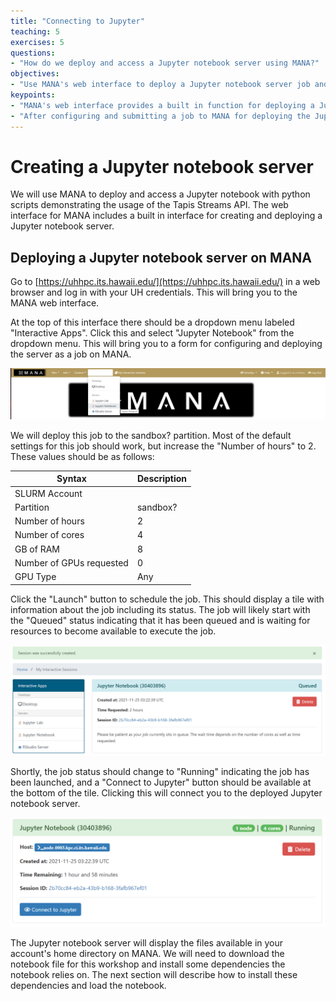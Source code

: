 ```yaml
---
title: "Connecting to Jupyter"
teaching: 5
exercises: 5
questions:
- "How do we deploy and access a Jupyter notebook server using MANA?"
objectives:
- "Use MANA's web interface to deploy a Jupyter notebook server job and connect to the server."
keypoints:
- "MANA's web interface provides a built in function for deploying a Jupyter notebook server."
- "After configuring and submitting a job to MANA for deploying the Jupyter notebook server, we can connect to the server and use it to access notebook files stored in the user's home directory."
---
```


# Creating a Jupyter notebook server

We will use MANA to deploy and access a Jupyter notebook with python scripts demonstrating the usage of the Tapis Streams API. The web interface for MANA includes a built in interface for creating and deploying a Jupyter notebook server.

## Deploying a Jupyter notebook server on MANA

Go to [https://uhhpc.its.hawaii.edu/](https://uhhpc.its.hawaii.edu/) in a web browser and log in with your UH credentials. This will bring you to the MANA web interface.

At the top of this interface there should be a dropdown menu labeled "Interactive Apps". Click this and select "Jupyter Notebook" from the dropdown menu. This will bring you to a form for configuring and deploying the server as a job on MANA.

![MANA Interactive job menu](../fig/mana_jupyter.PNG)

We will deploy this job to the sandbox? partition. Most of the default settings for this job should work, but increase the "Number of hours" to 2. These values should be as follows:

| Syntax                    | Description |
| ------------------------- | ----------- |
| SLURM Account             |             |
| Partition                 | sandbox?    |
| Number of hours           | 2           |
| Number of cores           | 4           |
| GB of RAM                 | 8           |
| Number of GPUs requested  | 0           |
| GPU Type                  | Any         |

Click the "Launch" button to schedule the job. This should display a tile with information about the job including its status. The job will likely start with the "Queued" status indicating that it has been queued and is waiting for resources to become available to execute the job.

![Jupyter notebook server job queued](../fig/job_queued.PNG)

Shortly, the job status should change to "Running" indicating the job has been launched, and a "Connect to Jupyter" button should be available at the bottom of the tile. Clicking this will connect you to the deployed Jupyter notebook server.

![Jupyter notebook server job running](../fig/job_running.PNG)

The Jupyter notebook server will display the files available in your account's home directory on MANA. We will need to download the notebook file for this workshop and install some dependencies the notebook relies on. The next section will describe how to install these dependencies and load the notebook.

